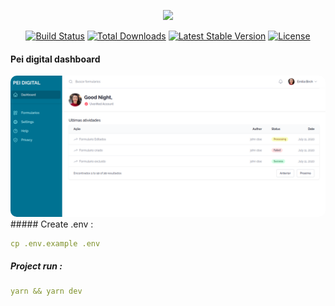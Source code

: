 <p align="center"><a href="https://laravel.com" target="_blank"><img src="https://www.unibalsas.edu.br/wp-content/uploads/2018/02/logo.png" width="300"></a></p>

<p align="center">
<a href="https://travis-ci.org/laravel/framework"><img src="https://travis-ci.org/laravel/framework.svg" alt="Build Status"></a>
<a href="https://packagist.org/packages/laravel/framework"><img src="https://img.shields.io/packagist/dt/laravel/framework" alt="Total Downloads"></a>
<a href="https://packagist.org/packages/laravel/framework"><img src="https://img.shields.io/packagist/v/laravel/framework" alt="Latest Stable Version"></a>
<a href="https://packagist.org/packages/laravel/framework"><img src="https://img.shields.io/packagist/l/laravel/framework" alt="License"></a>
</p>

#### Pei digital dashboard
<img src="./public/readme/dashboard.png" style="border-radius:10px">
##### Create .env : 

```yml
cp .env.example .env
```
##### Project run : 

```yml
yarn && yarn dev
```